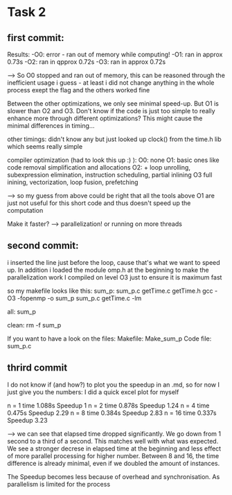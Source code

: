 # Task 2


## first commit:
Results:
-O0: error - ran out of memory while computing!
-O1: ran in approx 0.73s
-O2: ran in qpprox 0.72s
-O3: ran in approx 0.72s 

--> So O0 stopped and ran out of memory, this can be reasoned through the inefficient usage i guess - at least i did not change anything in the whole process exept the flag and the others worked fine

Between the other optimizations, we only see minimal speed-up. But O1 is slower than O2 and O3. Don't know if the code is just too simple to really enhance more through different optimizations? This might cause the minimal differences in timing...


other timings: didn't know any but just looked up clock() from the time.h lib which seems really simple

compiler optimization (had to look this up :) ):
O0: none
O1: basic ones like code removal simplification and allocations
O2: + loop unrolling, subexpression elimination, instruction scheduling, partial inlining
O3 full inining, vectorization, loop fusion, prefetching

--> so my guess from above could be right that all the tools above O1 are just not useful for this short code and thus doesn't speed up the computation 

Make it faster? --> parallelization! or running on more threads


## second commit:
i inserted the line just before the loop, cause that's what we want to speed up. In addition i loaded the module omp.h at the beginning to make the parallelization work 
I compiled on level O3 just to ensure it is maximum fast


so my makefile looks like this:
sum_p: sum_p.c getTime.c getTime.h
        gcc -O3 -fopenmp -o sum_p sum_p.c getTime.c -lm

all: sum_p

clean:
        rm -f sum_p



If you want to have a look on the files: 
Makefile: Make_sum_p
Code file: sum_p.c



## thrird commit 

I do not know if (and how?) to plot you the speedup in an .md, so for now I just give you the numbers:
I did a quick excel plot for myself

n = 1 time 1.088s Speedup 1
n = 2 time 0.878s Speedup 1.24
n = 4 time 0.475s Speedup 2.29
n = 8 time 0.384s Speedup 2.83
n = 16 time 0.337s Speedup 3.23


--> we can see that elapsed time dropped significantly. We go down from 1 second to a third of a second. 
This matches well with what was expected. We see a stronger decrese in elapsed time at the beginning and less effect of more parallel processing for higher number. Between 8 and 16, the time difference is already minimal, even if we doubled the amount of instances.

The Speedup becomes less because of overhead and synchronisation. As parallelism is limited for the process 
